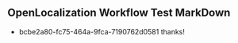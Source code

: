## OpenLocalization Workflow Test MarkDown
* bcbe2a80-fc75-464a-9fca-7190762d0581 thanks!

<!--HONumber=Aug16_HO4-->


